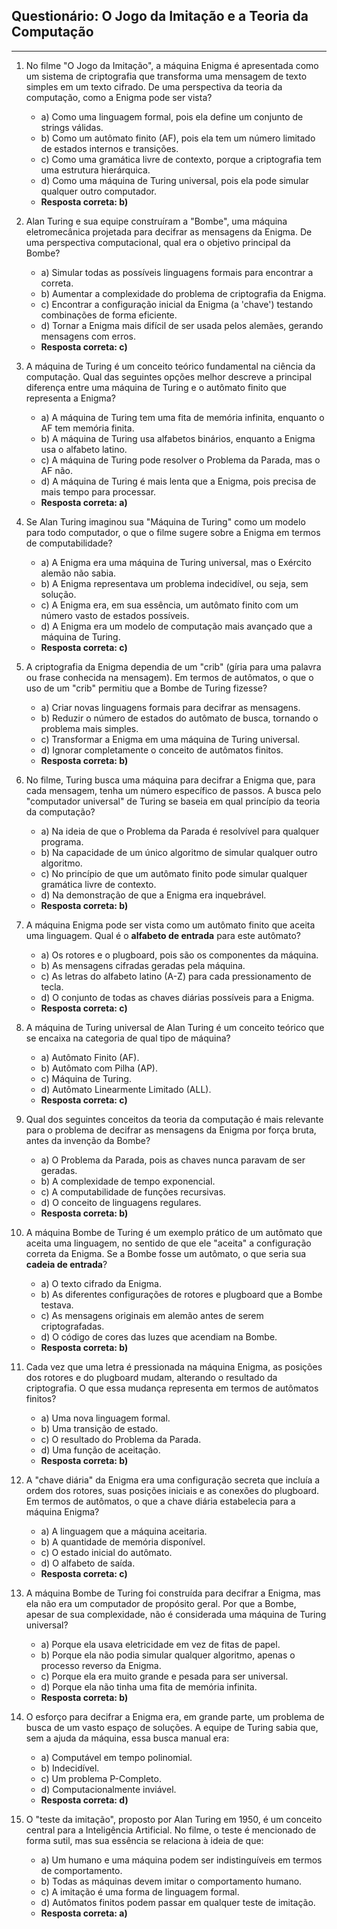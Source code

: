 ## Questionário: O Jogo da Imitação e a Teoria da Computação

---

1.  No filme "O Jogo da Imitação", a máquina Enigma é apresentada como um sistema de criptografia que transforma uma mensagem de texto simples em um texto cifrado. De uma perspectiva da teoria da computação, como a Enigma pode ser vista?
    * a) Como uma linguagem formal, pois ela define um conjunto de strings válidas.
    * b) Como um autômato finito (AF), pois ela tem um número limitado de estados internos e transições.
    * c) Como uma gramática livre de contexto, porque a criptografia tem uma estrutura hierárquica.
    * d) Como uma máquina de Turing universal, pois ela pode simular qualquer outro computador.
    * **Resposta correta: b)**

2.  Alan Turing e sua equipe construíram a "Bombe", uma máquina eletromecânica projetada para decifrar as mensagens da Enigma. De uma perspectiva computacional, qual era o objetivo principal da Bombe?
    * a) Simular todas as possíveis linguagens formais para encontrar a correta.
    * b) Aumentar a complexidade do problema de criptografia da Enigma.
    * c) Encontrar a configuração inicial da Enigma (a 'chave') testando combinações de forma eficiente.
    * d) Tornar a Enigma mais difícil de ser usada pelos alemães, gerando mensagens com erros.
    * **Resposta correta: c)**

3.  A máquina de Turing é um conceito teórico fundamental na ciência da computação. Qual das seguintes opções melhor descreve a principal diferença entre uma máquina de Turing e o autômato finito que representa a Enigma?
    * a) A máquina de Turing tem uma fita de memória infinita, enquanto o AF tem memória finita.
    * b) A máquina de Turing usa alfabetos binários, enquanto a Enigma usa o alfabeto latino.
    * c) A máquina de Turing pode resolver o Problema da Parada, mas o AF não.
    * d) A máquina de Turing é mais lenta que a Enigma, pois precisa de mais tempo para processar.
    * **Resposta correta: a)**

4.  Se Alan Turing imaginou sua "Máquina de Turing" como um modelo para todo computador, o que o filme sugere sobre a Enigma em termos de computabilidade?
    * a) A Enigma era uma máquina de Turing universal, mas o Exército alemão não sabia.
    * b) A Enigma representava um problema indecidível, ou seja, sem solução.
    * c) A Enigma era, em sua essência, um autômato finito com um número vasto de estados possíveis.
    * d) A Enigma era um modelo de computação mais avançado que a máquina de Turing.
    * **Resposta correta: c)**

5.  A criptografia da Enigma dependia de um "crib" (gíria para uma palavra ou frase conhecida na mensagem). Em termos de autômatos, o que o uso de um "crib" permitiu que a Bombe de Turing fizesse?
    * a) Criar novas linguagens formais para decifrar as mensagens.
    * b) Reduzir o número de estados do autômato de busca, tornando o problema mais simples.
    * c) Transformar a Enigma em uma máquina de Turing universal.
    * d) Ignorar completamente o conceito de autômatos finitos.
    * **Resposta correta: b)**

6.  No filme, Turing busca uma máquina para decifrar a Enigma que, para cada mensagem, tenha um número específico de passos. A busca pelo "computador universal" de Turing se baseia em qual princípio da teoria da computação?
    * a) Na ideia de que o Problema da Parada é resolvível para qualquer programa.
    * b) Na capacidade de um único algoritmo de simular qualquer outro algoritmo.
    * c) No princípio de que um autômato finito pode simular qualquer gramática livre de contexto.
    * d) Na demonstração de que a Enigma era inquebrável.
    * **Resposta correta: b)**

7.  A máquina Enigma pode ser vista como um autômato finito que aceita uma linguagem. Qual é o **alfabeto de entrada** para este autômato?
    * a) Os rotores e o plugboard, pois são os componentes da máquina.
    * b) As mensagens cifradas geradas pela máquina.
    * c) As letras do alfabeto latino (A-Z) para cada pressionamento de tecla.
    * d) O conjunto de todas as chaves diárias possíveis para a Enigma.
    * **Resposta correta: c)**

8.  A máquina de Turing universal de Alan Turing é um conceito teórico que se encaixa na categoria de qual tipo de máquina?
    * a) Autômato Finito (AF).
    * b) Autômato com Pilha (AP).
    * c) Máquina de Turing.
    * d) Autômato Linearmente Limitado (ALL).
    * **Resposta correta: c)**

9.  Qual dos seguintes conceitos da teoria da computação é mais relevante para o problema de decifrar as mensagens da Enigma por força bruta, antes da invenção da Bombe?
    * a) O Problema da Parada, pois as chaves nunca paravam de ser geradas.
    * b) A complexidade de tempo exponencial.
    * c) A computabilidade de funções recursivas.
    * d) O conceito de linguagens regulares.
    * **Resposta correta: b)**

10. A máquina Bombe de Turing é um exemplo prático de um autômato que aceita uma linguagem, no sentido de que ele "aceita" a configuração correta da Enigma. Se a Bombe fosse um autômato, o que seria sua **cadeia de entrada**?
    * a) O texto cifrado da Enigma.
    * b) As diferentes configurações de rotores e plugboard que a Bombe testava.
    * c) As mensagens originais em alemão antes de serem criptografadas.
    * d) O código de cores das luzes que acendiam na Bombe.
    * **Resposta correta: b)**

11. Cada vez que uma letra é pressionada na máquina Enigma, as posições dos rotores e do plugboard mudam, alterando o resultado da criptografia. O que essa mudança representa em termos de autômatos finitos?
    * a) Uma nova linguagem formal.
    * b) Uma transição de estado.
    * c) O resultado do Problema da Parada.
    * d) Uma função de aceitação.
    * **Resposta correta: b)**

12. A "chave diária" da Enigma era uma configuração secreta que incluía a ordem dos rotores, suas posições iniciais e as conexões do plugboard. Em termos de autômatos, o que a chave diária estabelecia para a máquina Enigma?
    * a) A linguagem que a máquina aceitaria.
    * b) A quantidade de memória disponível.
    * c) O estado inicial do autômato.
    * d) O alfabeto de saída.
    * **Resposta correta: c)**

13. A máquina Bombe de Turing foi construída para decifrar a Enigma, mas ela não era um computador de propósito geral. Por que a Bombe, apesar de sua complexidade, não é considerada uma máquina de Turing universal?
    * a) Porque ela usava eletricidade em vez de fitas de papel.
    * b) Porque ela não podia simular qualquer algoritmo, apenas o processo reverso da Enigma.
    * c) Porque ela era muito grande e pesada para ser universal.
    * d) Porque ela não tinha uma fita de memória infinita.
    * **Resposta correta: b)**

14. O esforço para decifrar a Enigma era, em grande parte, um problema de busca de um vasto espaço de soluções. A equipe de Turing sabia que, sem a ajuda da máquina, essa busca manual era:
    * a) Computável em tempo polinomial.
    * b) Indecidível.
    * c) Um problema P-Completo.
    * d) Computacionalmente inviável.
    * **Resposta correta: d)**

15. O "teste da imitação", proposto por Alan Turing em 1950, é um conceito central para a Inteligência Artificial. No filme, o teste é mencionado de forma sutil, mas sua essência se relaciona à ideia de que:
    * a) Um humano e uma máquina podem ser indistinguíveis em termos de comportamento.
    * b) Todas as máquinas devem imitar o comportamento humano.
    * c) A imitação é uma forma de linguagem formal.
    * d) Autômatos finitos podem passar em qualquer teste de imitação.
    * **Resposta correta: a)**

